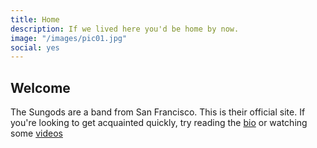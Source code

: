 ```yaml
---
title: Home
description: If we lived here you'd be home by now. 
image: "/images/pic01.jpg"
social: yes
---
```


## Welcome

The Sungods are a band from San Francisco. This is their official site. If you're looking 
to get acquainted quickly, try reading the [bio](/about) or watching some [videos](/videos)

<script type="text/javascript" src="http://thesungods.tumblr.com/api/read/json"></script>
<script language="javascript">
$(document).ready(function(){
  var output = new Array();
  for(i=0;i<tumblr_api_read['posts'].length;i++){
    if (tumblr_api_read['posts'][i]["type"]=="video") 
    {
      // video post
      output.push('<h3><a href="' + tumblr_api_read['posts'][i]['url-with-slug'] + '">' + tumblr_api_read['posts'][i]['video-caption'].replace("<p>","").replace("</p>","") + '</a></h3>');
      output.push(tumblr_api_read['posts'][i]['video-player']);
    } else if (tumblr_api_read['posts'][i]["type"]=="photo")
    {
      // photo post
      output.push('<h3><a href="' + tumblr_api_read['posts'][i]['url-with-slug'] + '">' + tumblr_api_read['posts'][i]['photo-caption'].replace("<p>","").replace("</p>","").replace("<blockquote>","").replace("</blockquote>","") + '</a></h3>');
      output.push('<a href="' + tumblr_api_read['posts'][i]['url-with-slug'] + '"><img src="' + tumblr_api_read['posts'][i]['photo-url-400'] + '" border="0"></a>');
    } else if (tumblr_api_read['posts'][i]["type"]=="audio")
    {
      // audio post
      output.push('<h3><a href="' + tumblr_api_read['posts'][i]['url-with-slug'] + '">' + tumblr_api_read['posts'][i]['audio-caption'].replace("<p>","").replace("</p>","") + '</a></h3>');
      output.push(tumblr_api_read['posts'][i]['audio-player']);
    } else {
      // regular post
    output.push('<h3><a href="' + tumblr_api_read['posts'][i]['url-with-slug'] + '">' + tumblr_api_read['posts'][i]['regular-title'] + '</a></h3>');
    output.push(tumblr_api_read['posts'][i]['regular-body']);
    }
    output.push('<p style="font-size: 14px">Posted to <a href="http://thesungods.tumblr.com">tumblr</a> on: <a href="' + tumblr_api_read['posts'][i]['url-with-slug'] + '">' + tumblr_api_read['posts'][i]['date'] + '</a> | <a href="http://www.tumblr.com/follow/thesungods">Follow on Tumblr</a> | <a href="https://www.tumblr.com/reblog/' + tumblr_api_read['posts'][i]['id'] + '/' + tumblr_api_read['posts'][i]['reblog-key'] + '?redirect_to=%2Fblog%2Fthesungods">Reblog Post</a></p>')
    
    $("#blogdiv").html(output.join("\n"));
  }
});
</script>
<div id="blogdiv"></div>
